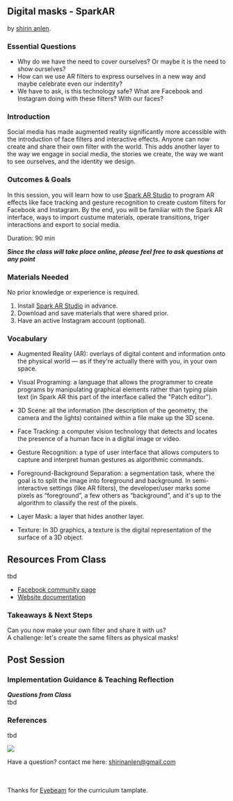 ## Digital masks - SparkAR
by [shirin anlen](https://shirin.works).

### Essential Questions
- Why do we have the need to cover ourselves? Or maybe it is the need to show ourselves? 
- How can we use AR filters to express ourselves in a new way and maybe celebrate even our indentity? 
- We have to ask, is this technology safe? What are Facebook and Instagram doing with these filters? With our faces?

### Introduction
Social media has made augmented reality significantly more accessible with the introduction of face filters and interactive effects. Anyone can now create and share their own filter with the world. This adds another layer to the way we engage in social media, the stories we create, the way we want to see ourselves, and the identity we design.

### Outcomes & Goals
In this session, you will learn how to use [Spark AR Studio](https://sparkar.facebook.com/ar-studio/download/) to program AR effects like face tracking and gesture recognition to create custom filters for Facebook and Instagram. By the end, you will be familiar with the Spark AR interface, ways to import custume materials, operate transitions, triger interactions and export to social media.     

Duration: 90 min

***Since the class will take place online, please feel free to ask questions at any point***

### Materials Needed
No prior knowledge or experience is required.

1. Install [Spark AR Studio](https://sparkar.facebook.com/ar-studio/download/) in advance.
2. Download and save materials that were shared prior. 
3. Have an active Instagram account (optional).

### Vocabulary
* Augmented Reality (AR): overlays of digital content and information onto the physical world — as if they're actually there with you, in your own space. 

* Visual Programing: a language that allows the programmer to create programs by manipulating graphical elements rather than typing plain text (in Spark AR this part of the interface called the "Patch editor"). 

* 3D Scene: all the information (the description of the geometry, the camera and the lights) contained within a file make up the 3D scene.

* Face Tracking: a computer vision technology that detects and locates the presence of a human face in a digital image or video.

* Gesture Recognition: a type of user interface that allows computers to capture and interpret human gestures as algorithmic commands. 

* Foreground-Background Separation: a segmentation task, where the goal is to split the image into foreground and background. In semi-interactive settings (like AR filters), the developer/user marks some pixels as “foreground”, a few others as “background”, and it's up to the algorithm to classify the rest of the pixels.

* Layer Mask: a layer that hides another layer.

* Texture: In 3D graphics, a texture is the digital representation of the surface of a 3D object.


## Resources From Class
tbd

* [Facebook community page](https://www.facebook.com/groups/SparkARcommunity/)
* [Website documentation](https://sparkar.facebook.com/ar-studio/learn/)

### Takeaways & Next Steps
Can you now make your own filter and share it with us?<br/>
A challenge: let's create the same filters as physical masks! 

## Post Session

### Implementation Guidance &  Teaching Reflection
***Questions from Class***<br/>
tbd

### References
tbd

![](https://i.imgur.com/4Xo84rB.png)


Have a question? contact me here: [shirinanlen@gmail.com](mailto:shirinanlen@gmail.com)

<br/><br/>
Thanks for [Eyebeam](http://www.eyebeam.org) for the curriculum tamplate.
